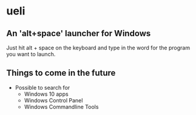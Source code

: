 # ueli

## An 'alt+space' launcher for Windows

Just hit alt + space on the keyboard and type in the word for the program you want to launch.

## Things to come in the future

* Possible to search for
    * Windows 10 apps
    * Windows Control Panel
    * Windows Commandline Tools